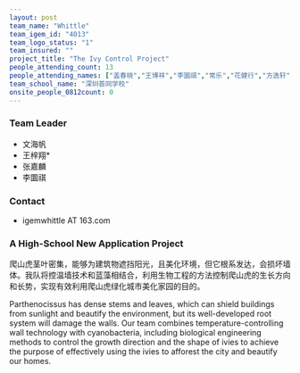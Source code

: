 ```yaml
---
layout: post
team_name: "Whittle"
team_igem_id: "4013"
team_logo_status: "1"
team_insured: ""
project_title: "The Ivy Control Project"
people_attending_count: 13
people_attending_names: ["盖春晓","王博祥","李圜祺","常乐","花健行","方逸轩","陈晓盈","刘睿滨","张嘉麟","付悦嘉","蔡可儿","文海帆","高晏"]
team_school_name: "深圳荟同学校"
onsite_people_0812count: 0
---
```



### Team Leader
* 文海帆
* 王梓翔*
* 张嘉麟
* 李圜祺

### Contact
* igemwhittle AT 163.com

### A High-School New Application Project

爬山虎茎叶密集，能够为建筑物遮挡阳光，且美化环境，但它根系发达，会损坏墙体。我队将控温墙技术和蓝藻相结合，利用生物工程的方法控制爬山虎的生长方向和长势，实现有效利用爬山虎绿化城市美化家园的目的。

Parthenocissus has dense stems and leaves, which can shield buildings from sunlight and beautify the environment, but its well-developed root system will damage the walls. Our team combines temperature-controlling wall technology with cyanobacteria, including biological engineering methods to control the growth direction and the shape of ivies to achieve the purpose of effectively using the ivies to afforest the city and beautify our homes.
